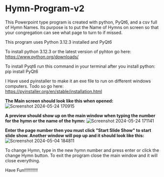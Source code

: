 # Hymn-Program-v2
This Powerpoint type program is created with python, PyQt6, and  a csv full of Hymn Names. Its purpose is to put the Name of Hymns on screen so that your congregation can see what page to turn to if missed.

This program uses Python 3.12.3 installed and PyQt6

To install python 3.12.3 or the latest version of pyhton go here: https://www.python.org/downloads/

To install Pyqt6 run this command in your terminal after you install python: pip install PyQt6

I Have used pyinstaller to make it an exe file to run on different windows computers. Todo so go here: https://pyinstaller.org/en/stable/installation.html

**The Main screen should look like this when opened:**
![Screenshot 2024-05-24 170915](https://github.com/Banjoman221/Hymn-Program-v2/assets/37515771/66ae11ad-0c7c-42dc-b545-38187a54b9a1)

**A preview should show up on the main window when typing the number for the hymn or the name of the hymn:**
![Screenshot 2024-05-24 171141](https://github.com/Banjoman221/Hymn-Program-v2/assets/37515771/bda3abf7-3d08-48a5-b770-53f805efafb0)

**Enter the page number then you must click "Start Slide Show" to start slide show. Another window will pop up and it should look like this:**
![Screenshot 2024-05-04 184811](https://github.com/Banjoman221/Hymn-Program-v2/assets/37515771/c663fbde-b286-4c59-8281-eefbf38970ef)

To change Hymn, type in the new hymn number and press enter or click the change Hymn button.
To exit the program close the main window and it will close everything.

Have Fun!!!!!!!!!!!
